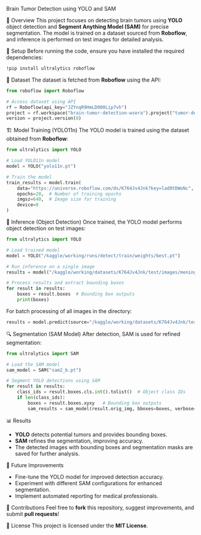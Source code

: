 
 Brain Tumor Detection using YOLO and SAM

 📌 Overview
This project focuses on detecting brain tumors using **YOLO** object detection and **Segment Anything Model (SAM)** for precise segmentation. The model is trained on a dataset sourced from **Roboflow**, and inference is performed on test images for detailed analysis.

 🚀 Setup
Before running the code, ensure you have installed the required dependencies:

```sh
!pip install ultralytics roboflow
```

 🧠 Dataset
The dataset is fetched from **Roboflow** using the API:

```python
from roboflow import Roboflow

# Access dataset using API
rf = Roboflow(api_key="JZYnqR9HmLD000Lip7vh")
project = rf.workspace("brain-tumor-detection-wsera").project("tumor-detection-ko5jp")
version = project.version(8)
```

 🏗️ Model Training (YOLO11n)
The YOLO model is trained using the dataset obtained from **Roboflow**:

```python
from ultralytics import YOLO

# Load YOLO11n model
model = YOLO("yolo11n.pt")

# Train the model
train_results = model.train(
    data="https://universe.roboflow.com/ds/K764Jv4Jnk?key=lad0tDWoNc", 
    epochs=20,  # Number of training epochs
    imgsz=640,  # Image size for training
    device=0
)
```

 🎯 Inference (Object Detection)
Once trained, the YOLO model performs object detection on test images:

```python
from ultralytics import YOLO

# Load trained model
model = YOLO("/kaggle/working/runs/detect/train/weights/best.pt")

# Run inference on a single image
results = model("/kaggle/working/datasets/K764Jv4Jnk/test/images/meningioma_1022_jpg.rf.a3ae957a204e1f240de0d48f7c95c0aa.jpg", save=True)

# Process results and extract bounding boxes
for result in results:
    boxes = result.boxes  # Bounding box outputs
    print(boxes)
```

For batch processing of all images in the directory:

```python
results = model.predict(source="/kaggle/working/datasets/K764Jv4Jnk/test/images", save=True)
```

🔍 Segmentation (SAM Model)
After detection, SAM is used for refined segmentation:

```python
from ultralytics import SAM

# Load the SAM model
sam_model = SAM("sam2_b.pt")

# Segment YOLO detections using SAM
for result in results:
    class_ids = result.boxes.cls.int().tolist()  # Object class IDs
    if len(class_ids):
        boxes = result.boxes.xyxy   # Bounding box outputs
        sam_results = sam_model(result.orig_img, bboxes=boxes, verbose=False, save=True, device=0)
```

📊 Results
- **YOLO** detects potential tumors and provides bounding boxes.
- **SAM** refines the segmentation, improving accuracy.
- The detected images with bounding boxes and segmentation masks are saved for further analysis.

🚀 Future Improvements
- Fine-tune the YOLO model for improved detection accuracy.
- Experiment with different SAM configurations for enhanced segmentation.
- Implement automated reporting for medical professionals.

 🤝 Contributions
Feel free to **fork** this repository, suggest improvements, and submit **pull requests**!

🔖 License
This project is licensed under the **MIT License**.
